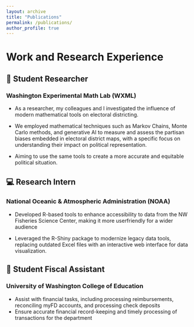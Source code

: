```yaml
---
layout: archive
title: "Publications"
permalink: /publications/
author_profile: true
---
```


# Work and Research Experience

## 🔎 Student Researcher 
### Washington Experimental Math Lab (WXML)
  * As a researcher, my colleagues and I investigated the influence of modern mathematical tools on electoral districting.

  * We employed mathematical techniques such as Markov Chains, Monte Carlo methods, and generative AI to measure and assess the partisan biases embedded in electoral district maps, with a specific focus on understanding their impact on political representation.

  * Aiming to use the same tools to create a more accurate and equitable political situation.

## 💻 Research Intern
### National Oceanic & Atmospheric Administration (NOAA)
  * Developed R-based tools to enhance accessibility to data from the NW Fisheries Science Center, making it more userfriendly for a wider audience

  * Leveraged the R-Shiny package to modernize legacy data tools, replacing outdated Excel files with an interactive web interface for data visualization.

## 📁 Student Fiscal Assistant 
### University of Washington College of Education
  * Assist with financial tasks, including processing reimbursements, reconciling myFD accounts, and processing check
deposits
  * Ensure accurate financial record-keeping and timely processing of transactions for the department
